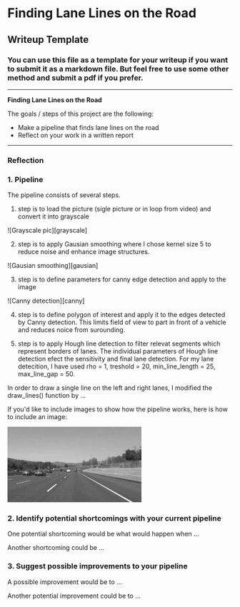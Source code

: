# **Finding Lane Lines on the Road** 

## Writeup Template

### You can use this file as a template for your writeup if you want to submit it as a markdown file. But feel free to use some other method and submit a pdf if you prefer.

---

**Finding Lane Lines on the Road**

The goals / steps of this project are the following:
* Make a pipeline that finds lane lines on the road
* Reflect on your work in a written report


[//]: # (Image References)

[image1]: ./examples/grayscale.jpg "Grayscale"

---

### Reflection

### 1. Pipeline

The pipeline consists of several steps. 

1. step is to load the picture (sigle picture or in loop from video) and convert it into grayscale

![Grayscale pic][grayscale]

2. step is to apply Gausian smoothing where I chose kernel size 5 to reduce noise and enhance image structures.

![Gausian smoothing][gausian]

3. step is to define parameters for canny edge detection and apply to the image 

![Canny detection][canny]

4. step is to define polygon of interest and apply it to the edges detected by Canny detection. This limits field of view to part in front of a vehicle and reduces noice from surounding.

5. step is to apply Hough line detection to filter relevat segments which represent borders of lanes. The individual parameters of Hough line detection efect the sensitivity and final lane detection. For my lane detecition, I have used rho = 1, treshold = 20, min_line_length = 25, max_line_gap = 50.




In order to draw a single line on the left and right lanes, I modified the draw_lines() function by ...

If you'd like to include images to show how the pipeline works, here is how to include an image: 

![alt text][image1]


### 2. Identify potential shortcomings with your current pipeline


One potential shortcoming would be what would happen when ... 

Another shortcoming could be ...


### 3. Suggest possible improvements to your pipeline

A possible improvement would be to ...

Another potential improvement could be to ...
